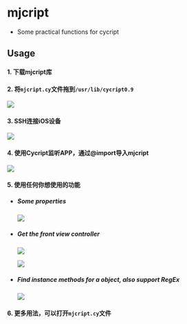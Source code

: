 # mjcript
- Some practical functions for cycript



## Usage
#### 1. 下载mjcript库
#### 2. 将`mjcript.cy`文件拖到`/usr/lib/cycript0.9`

![](https://images2017.cnblogs.com/blog/497279/201801/497279-20180117142349849-1266707786.png)

#### 3. SSH连接iOS设备

![](https://images2017.cnblogs.com/blog/497279/201801/497279-20180117144237631-1432220935.png)

#### 4. 使用Cycript监听APP，通过@import导入mjcript

![](https://images2017.cnblogs.com/blog/497279/201801/497279-20180117144247146-1584055320.png)

#### 5. 使用任何你想使用的功能
- ##### Some properties
  ![](https://images2017.cnblogs.com/blog/497279/201801/497279-20180117144250849-72214772.png)

- ##### Get the front view controller
  ![](https://images2017.cnblogs.com/blog/497279/201801/497279-20180117144258318-1930699920.png)

  ![](https://images2017.cnblogs.com/blog/497279/201801/497279-20180117150028068-883074678.png)

- ##### Find instance methods for a object, also support RegEx
  ![](https://images2017.cnblogs.com/blog/497279/201801/497279-20180117144357881-1750181543.png)

#### 6. 更多用法，可以打开`mjcript.cy`文件
